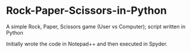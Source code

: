 # Rock-Paper-Scissors-in-Python
A simple Rock, Paper, Scissors game (User vs Computer); script written in Python

Initially wrote the code in Notepad++ and then executed in Spyder.
